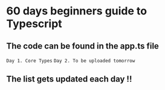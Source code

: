 # 60 days beginners guide to Typescript

## The code can be found in the app.ts file

``Day 1. Core Types``
``Day 2. To be uploaded tomorrow``




## The list gets updated each day !!

